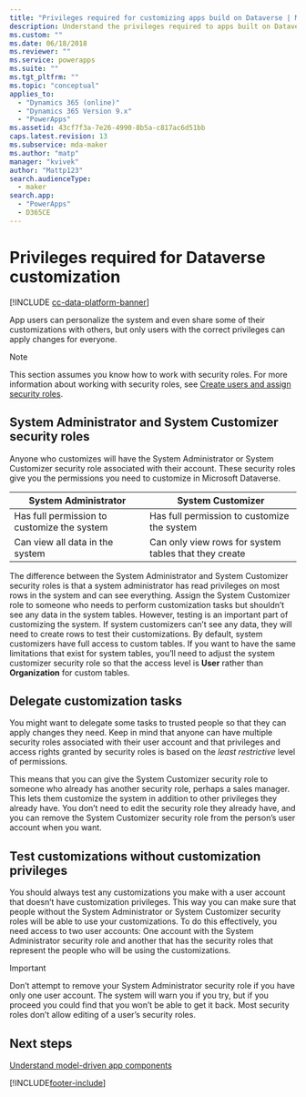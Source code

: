```yaml
---
title: "Privileges required for customizing apps build on Dataverse | MicrosoftDocs"
description: Understand the privileges required to apps built on Dataverse
ms.custom: ""
ms.date: 06/18/2018
ms.reviewer: ""
ms.service: powerapps
ms.suite: ""
ms.tgt_pltfrm: ""
ms.topic: "conceptual"
applies_to: 
  - "Dynamics 365 (online)"
  - "Dynamics 365 Version 9.x"
  - "PowerApps"
ms.assetid: 43cf7f3a-7e26-4990-8b5a-c817ac6d51bb
caps.latest.revision: 13
ms.subservice: mda-maker
ms.author: "matp"
manager: "kvivek"
author: "Mattp123"
search.audienceType: 
  - maker
search.app: 
  - "PowerApps"
  - D365CE
---
```

# Privileges required for Dataverse customization

[!INCLUDE [cc-data-platform-banner](../../includes/cc-data-platform-banner.md)]

App users can personalize the system and even share some of their customizations with others, but only users with the correct privileges can apply changes for everyone.  
  
> [!NOTE]
>  This section assumes you know how to work with security roles. For more information about working with security roles, see [Create users and assign security roles](/dynamics365/customer-engagement/admin/create-users-assign-online-security-roles).  
  
<a name="BKMK_SysAdminAndSysCustomizer"></a>   
## System Administrator and System Customizer security roles  
 Anyone who customizes will have the System Administrator or System Customizer security role associated with their account. These security roles give you the permissions you need to customize in Microsoft Dataverse.  
  
|System Administrator|System Customizer|  
|--------------------------|-----------------------|  
|Has full permission to customize the system|Has full permission to customize the system|  
|Can view all data in the system|Can only view rows for system tables that they create|  
  
 The difference between the System Administrator and System Customizer security roles is that a system administrator has read privileges on most rows in the system and can see everything. Assign the System Customizer role to someone who needs to perform customization tasks but shouldn’t see any data in the system tables. However, testing is an important part of customizing the system. If system customizers can’t see any data, they will need to create rows to test their customizations. By default, system customizers have full access to custom tables. If you want to have the same limitations that exist for system tables, you’ll need to adjust the system customizer security role so that the access level is **User** rather than **Organization** for custom tables.  
  
<a name="BKMK_DelegatingCustomizationTasks"></a>   
## Delegate customization tasks  
 You might want to delegate some tasks to trusted people so that they can apply changes they need. Keep in mind that anyone can have multiple security roles associated with their user account and that privileges and access rights granted by security roles is based on the *least restrictive* level of permissions.  
  
 This means that you can give the System Customizer security role to someone who already has another security role, perhaps a sales manager. This lets them customize the system in addition to other privileges they already have. You don’t need to edit the security role they already have, and you can remove the System Customizer security role from the person’s user account when you want.  
  
<a name="BKMK_UsingTwoUserAccounts"></a>   
## Test customizations without customization privileges  
 You should always test any customizations you make with a user account that doesn’t have customization privileges. This way you can make sure that people without the System Administrator or System Customizer security roles will be able to use your customizations. To do this effectively, you need access to two user accounts: One account with the System Administrator security role and another that has the security roles that represent the people who will be using the customizations.  
  
> [!IMPORTANT]
>  Don’t attempt to remove your System Administrator security role if you have only one user account. The system will warn you if you try, but if you proceed you could find that you won’t be able to get it back. Most security roles don’t allow editing of a user’s security roles.  
  
## Next steps  
[Understand model-driven app components](model-driven-app-components.md)



[!INCLUDE[footer-include](../../includes/footer-banner.md)]